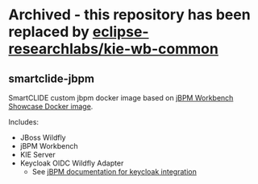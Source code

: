 # Archived - this repository has been replaced by [eclipse-researchlabs/kie-wb-common](https://github.com/eclipse-researchlabs/kie-wb-common)

## smartclide-jbpm

SmartCLIDE custom jbpm docker image based on
[jBPM Workbench Showcase Docker image](https://github.com/jboss-dockerfiles/business-central/tree/master/server).

Includes:

* JBoss Wildfly
* jBPM Workbench
* KIE Server
* Keycloak OIDC Wildfly Adapter
  * See [jBPM documentation for keycloak integration](https://docs.jbpm.org/latestFinal/jbpm-docs/html_single/#_kie.keycloakssointegration)
